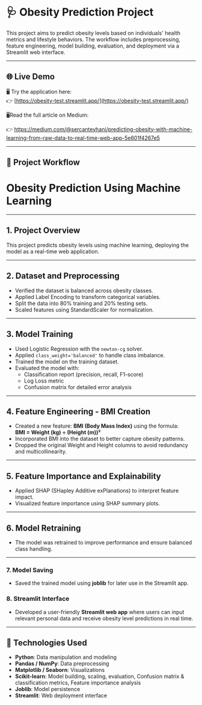 # 🩺 Obesity Prediction Project

This project aims to predict obesity levels based on individuals' health metrics and lifestyle behaviors. The workflow includes preprocessing, feature engineering, model building, evaluation, and deployment via a Streamlit web interface.

---

## 🌐 Live Demo

🖥️ Try the application here:  
👉 [https://obesity-test.streamlit.app/](https://obesity-test.streamlit.app/)

🖥️Read the full article on Medium:

👉 https://medium.com/@sercanteyhani/predicting-obesity-with-machine-learning-from-raw-data-to-real-time-web-app-5e601f4267e5

---

## 📌 Project Workflow

# Obesity Prediction Using Machine Learning

---

## 1. Project Overview

This project predicts obesity levels using machine learning, deploying the model as a real-time web application.

---

## 2. Dataset and Preprocessing

- Verified the dataset is balanced across obesity classes.
- Applied Label Encoding to transform categorical variables.
- Split the data into 80% training and 20% testing sets.
- Scaled features using StandardScaler for normalization.

---

## 3. Model Training

- Used Logistic Regression with the `newton-cg` solver.
- Applied `class_weight='balanced'` to handle class imbalance.
- Trained the model on the training dataset.
- Evaluated the model with:
  - Classification report (precision, recall, F1-score)
  - Log Loss metric
  - Confusion matrix for detailed error analysis

---

## 4. Feature Engineering - BMI Creation

- Created a new feature: **BMI (Body Mass Index)** using the formula:  
  **BMI = Weight (kg) ÷ (Height (m))²**
- Incorporated BMI into the dataset to better capture obesity patterns.
- Dropped the original Weight and Height columns to avoid redundancy and multicollinearity.

---

## 5. Feature Importance and Explainability

- Applied SHAP (SHapley Additive exPlanations) to interpret feature impact.
- Visualized feature importance using SHAP summary plots.

---
## 6. Model Retraining

- The model was retrained to improve performance and ensure balanced class handling.

---
### **7. Model Saving**
- Saved the trained model using **joblib** for later use in the Streamlit app.

### **8. Streamlit Interface**
- Developed a user-friendly **Streamlit web app** where users can input relevant personal data and receive obesity level predictions in real time.

---

## 🧰 Technologies Used

- **Python**: Data manipulation and modeling  
- **Pandas / NumPy**: Data preprocessing  
- **Matplotlib / Seaborn**: Visualizations  
- **Scikit-learn**: Model building, scaling, evaluation, Confusion matrix & classification metrics, Feature importance analysis  
- **Joblib**: Model persistence  
- **Streamlit**: Web deployment interface
